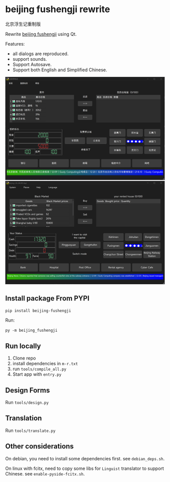 # beijing fushengji rewrite

北京浮生记重制版

Rewrite [beijing fushengji][url] using Qt.

[url]: https://github.com/chrisguo/beijing_fushengji

Features:
 - all dialogs are reproduced.
 - support sounds.
 - Support Autosave.
 - Support both English and Simplified Chinese.


![main](https://github.com/soda92/beijing_fushengji_rewrite/raw/main/main.png)
![main_en](https://github.com/soda92/beijing_fushengji_rewrite/raw/main/main-en.png)

## Install package From PYPI

`pip install beijing-fushengji`

Run:

`py -m beijing_fushengji`

## Run locally

1. Clone repo
1. install dependencies in `m-r.txt`
1. run `tools/compile_all.py`
1. Start app with `entry.py`

## Design Forms

Run `tools/design.py`

## Translation

Run `tools/translate.py`

## Other considerations

On debian, you need to install some dependencies first. see `debian_deps.sh`.

On linux with fcitx, need to copy some libs for `Linguist` translator to support Chinese. see `enable-pyside-fcitx.sh`.
